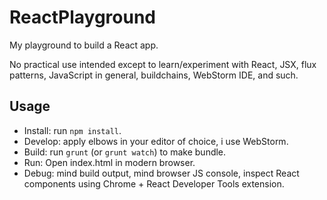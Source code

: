# ReactPlayground
My playground to build a React app.

No practical use intended except to learn/experiment with React, JSX, flux patterns, JavaScript in general, buildchains, WebStorm IDE, and such.

## Usage
- Install: run `npm install`.
- Develop: apply elbows in your editor of choice, i use WebStorm.
- Build: run `grunt` (or `grunt watch`) to make bundle.
- Run: Open index.html in modern browser.
- Debug: mind build output, mind browser JS console, inspect React components using Chrome + React Developer Tools extension.